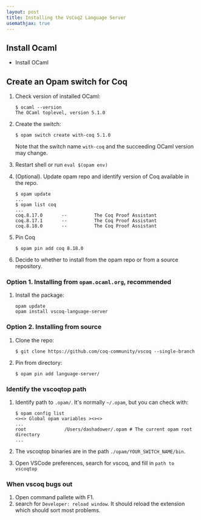 ```yaml
---
layout: post
title: Installing the VsCoq2 Language Server
usemathjax: true
---
```


## Install Ocaml

- Install OCaml

## Create an Opam switch for Coq

1. Check version of installed OCaml:

    ```
    $ ocaml --version
    The OCaml toplevel, version 5.1.0
    ```

2. Create the switch:

    ```
    $ opam switch create with-coq 5.1.0
    ```

    Note that the switch name `with-coq` and the succeeding OCaml version may change.

3. Restart shell or run `eval $(opam env)`

4. (Optional). Update opam repo and identify version of Coq available in the repo.
    ```
    $ opam update
    ...
    $ opam list coq
    ...
    coq.8.17.0       --          The Coq Proof Assistant
    coq.8.17.1       --          The Coq Proof Assistant
    coq.8.18.0       --          The Coq Proof Assistant
    ```

4. Pin Coq

    ```
    $ opam pin add coq 8.18.0
    ```

5. Decide to whether to install from the opam repo or from a source repository.

### Option 1. Installing from `opam.ocaml.org`, recommended

1. Install the package:

    ```
    opam update
    opam install vscoq-language-server
    ```

### Option 2. Installing from source

1. Clone the repo:

    ```
    $ git clone https://github.com/coq-community/vscoq --single-branch
    ```

2. Pin from directory:

    ```
    $ opam pin add language-server/
    ```

### Identify the vscoqtop path

1. Identify path to `.opam/`. It's normally `~/.opam`, but you can check with:

    ```
    $ opam config list
    <><> Global opam variables ><><>
    ...
    root              /Users/dashadower/.opam # The current opam root directory
    ...
    ```

2. The vscoqtop binaries are in the path `./opam/YOUR_SWITCH_NAME/bin`.

3. Open VSCode preferences, search for vscoq, and fill in `path to vscoqtop`

### When vscoq bugs out

1. Open command pallete with F1.
2. search for `Developer: reload window`. It should reload the extension which should sort most problems.